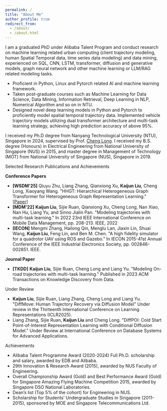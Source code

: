 ```yaml
---
permalink: /
title: "About Me"
author_profile: true
redirect_from: 
  - /about/
  - /about.html
---
```


I am a graduated PhD under Alibaba Talent Program and conduct research on machine learning related urban computing (client trajectory modeling, human Spatial Temporal data, time series data modeling) and data mining, experienced on SQL, CNN, LSTM, transformer, diffusion and generative models, graph neural network and other machine learning or LLM/RAG related modeling tasks. 
- Proficient in Python, Linux and Pytorch related AI and machine learning framework.
- Taken post-graduate courses such as Machine Learning for Data Science, Data Mining, Information Retrieval, Deep Learning in NLP, Numerical Algorithm and so on in NTU. 
- Designed novel deep learning models in Python and Pytorch to proficiently model spatial temporal trajectory data. Implemented vehicle trajectory models utilizing dual transformer architecture and multi-task learning strategy, achieving high prediction accuracy of above 95%.

I received my Ph.D degree from Nanyang Technological University (NTU), Singapore in 2024, supervised by Prof. [Cheng Long](https://personal.ntu.edu.sg/c.long/). I received my B.S. degree (Honours) in Electrical Engineering from National University of Singapore (NUS) in 2015, and master degree in Management of Technology (MOT) from National University of Singapore (NUS), Singapore in 2019.

Selected Research Publications and Achievements

**Conference Papers**

- **[WSDM'25]** Qiuyu Zhu, Liang Zhang, Qianxiong Xu, **Kaijun Liu**, Cheng Long, Xiaoyang Wang. "HHGT: Hierarchical Heterogeneous Graph Transformer for Heterogeneous Graph Representation Learning." [[Paper](https://arxiv.org/pdf/2407.13158)]
- **[MDM'22]** **Kaijun Liu**, Sijie Ruan, Qianxiong Xu, Cheng Long, Nan Xiao, Nan Hu, Liang Yu, and Sinno Jialin Pan. "Modeling trajectories with multi-task learning." In 2022 23rd IEEE International Conference on Mobile Data Management, pp. 208-213. IEEE, 2022
- **[IECON]** Mengmi Zhang, Hailong Qin, Menglu Lan, Jiaxin Lin, Shuai Wang, **Kaijun Liu**, Feng Lin, and Ben M. Chen. "A high fidelity simulator for a quadrotor UAV using ROS and Gazebo." In IECON 2015-41st Annual Conference of the IEEE Industrial Electronics Society, pp. 002846-002851. IEEE.

**Journal Paper**

- **[TKDD]** **Kaijun Liu**, Sijie Ruan, Cheng Long and Liang Yu. "Modeling On-road trajectories with multi-task learning." Published in 2023 ACM Transactions on Knowledge Discovery from Data.

Under Review

- **Kaijun Liu**, Sijie Ruan, Liang Zhang, Cheng Long and Liang Yu. "DiffMove: Human Trajectory Recovery via Diffusion Model" Under review in the Thirteenth International Conference on Learning Representations (ICLR2025).
- Liang Zhang, Sijie Ruan, **Kaijun Liu** and Cheng Long. "DiffPOI: Cold Start Point-of-Interest Representation Learning with Conditional Diffusion Model." Under Review at International Conference on Database Systems for Advanced Applications.

Achievements

-	Alibaba Talent Programme Award (2020-2024) Full Ph.D. scholarship and salary, awarded by EDB and Alibaba.
-	29th Innovation & Research Award (2015), awarded by NUS Faculty of Engineering.
-	Overall Championship Award (Gold) and Best Performance Award (Gold) for Singapore Amazing Flying Machine Competition 2015, awarded by Singapore DSO National Laboratories.
-	Dean’s list (Top 5% of the cohort) for Engineering in NUS.
-	Scholarship for Students’ Undergraduate Studies in Singapore (2011-2015), sponsored by MOE and Singapore Telecommunications Ltd.
